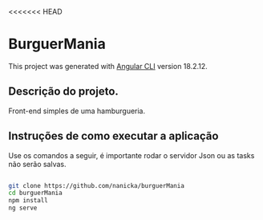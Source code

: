 <<<<<<< HEAD
# BurguerMania

This project was generated with [Angular CLI](https://github.com/angular/angular-cli) version 18.2.12.


## Descrição do projeto.
Front-end simples de uma hamburgueria.

## Instruções de como executar a aplicação
Use os comandos a seguir, é importante rodar o servidor Json ou as tasks não serão salvas.

```bash

git clone https://github.com/nanicka/burguerMania
cd burguerMania
npm install
ng serve



```

